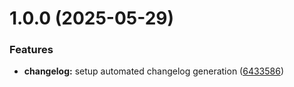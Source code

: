 # 1.0.0 (2025-05-29)


### Features

* **changelog:** setup automated changelog generation ([6433586](https://github.com/didierboka/opicare/commit/64335861f11ae4e170184a2311f16a0dd1708988))




